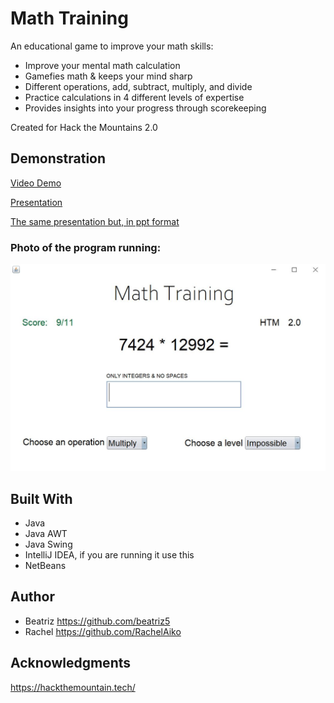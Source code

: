 # Math Training
An educational game to improve your math skills: 

* Improve your mental math calculation
* Gamefies math & keeps your mind sharp
* Different operations, add, subtract, multiply, and divide
* Practice calculations in 4 different levels of expertise
* Provides insights into your progress through scorekeeping

Created for Hack the Mountains 2.0

## Demonstration

[Video Demo](https://www.youtube.com/watch?v=Tn7FXkDTP9A)

[Presentation](https://github.com/beatriz5/math-training/blob/master/Math%20Training.pdf)

[The same presentation but, in ppt format](https://github.com/beatriz5/math-training/blob/master/Presentation%20ppt.ppt)

### Photo of the program running:

![alt text](https://github.com/beatriz5/math-training/blob/master/Math%20Training%203.JPG)

## Built With

* Java
* Java AWT
* Java Swing
* IntelliJ IDEA, if you are running it use this
* NetBeans

## Author

* Beatriz https://github.com/beatriz5
* Rachel https://github.com/RachelAiko

## Acknowledgments

https://hackthemountain.tech/



